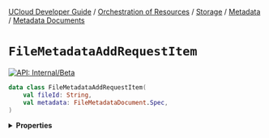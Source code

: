 [UCloud Developer Guide](/docs/developer-guide/README.md) / [Orchestration of Resources](/docs/developer-guide/orchestration/README.md) / [Storage](/docs/developer-guide/orchestration/storage/README.md) / [Metadata](/docs/developer-guide/orchestration/storage/metadata/README.md) / [Metadata Documents](/docs/developer-guide/orchestration/storage/metadata/documents.md)

# `FileMetadataAddRequestItem`


[![API: Internal/Beta](https://img.shields.io/static/v1?label=API&message=Internal/Beta&color=red&style=flat-square)](/docs/developer-guide/core/api-conventions.md)



```kotlin
data class FileMetadataAddRequestItem(
    val fileId: String,
    val metadata: FileMetadataDocument.Spec,
)
```

<details>
<summary>
<b>Properties</b>
</summary>

<details>
<summary>
<code>fileId</code>: <code><code><a href='https://kotlinlang.org/api/latest/jvm/stdlib/kotlin/-string/'>String</a></code></code>
</summary>





</details>

<details>
<summary>
<code>metadata</code>: <code><code><a href='#filemetadatadocument.spec'>FileMetadataDocument.Spec</a></code></code>
</summary>





</details>



</details>


